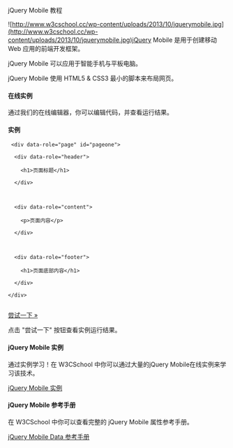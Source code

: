  jQuery Mobile 教程  

 ![http://www.w3cschool.cc/wp-content/uploads/2013/10/jquerymobile.jpg](http://www.w3cschool.cc/wp-content/uploads/2013/10/jquerymobile.jpg)jQuery Mobile 是用于创建移动 Web 应用的前端开发框架。

 jQuery Mobile 可以应用于智能手机与平板电脑。

 jQuery Mobile 使用 HTML5 &amp; CSS3 最小的脚本来布局网页。

 

 




#### 在线实例

 通过我们的在线编辑器，你可以编辑代码，并查看运行结果。

  
#### 实例

 
```
 <div data-role="page" id="pageone">

  <div data-role="header">

    <h1>页面标题</h1>

  </div>



  <div data-role="content">

    <p>页面内容</p>

  </div>



  <div data-role="footer">

    <h1>页面底部内容</h1>

  </div>

</div>  


```
 

[尝试一下 »](http://www.w3cschool.cc/try/try.php?filename=tryjqmob_example) 

 点击 "尝试一下" 按钮查看实例运行结果。

 
#### jQuery Mobile 实例

 通过实例学习！在 W3CSchool 中你可以通过大量的jQuery Mobile在线实例来学习该技术。

 
[jQuery Mobile 实例](http://www.w3cschool.cc/jquerymobile/jquerymobile-examples.html)
 



#### jQuery Mobile 参考手册

 在 W3CSchool 中你可以查看完整的 jQuery Mobile 属性参考手册。

 
[jQuery Mobile Data 参考手册](http://www.w3cschool.cc/jquerymobile/jquerymobile-ref-data.html)
 





